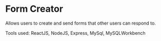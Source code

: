 # Form Creator
Allows users to create and send forms that other users can respond to.

Tools used: ReactJS, NodeJS, Express, MySql, MySQLWorkbench
